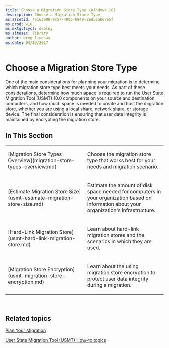 ```yaml
---
title: Choose a Migration Store Type (Windows 10)
description: Choose a Migration Store Type
ms.assetid: 4e163e90-9c57-490b-b849-2ed52ab6765f
ms.prod: w10
ms.mktglfcycl: deploy
ms.sitesec: library
author: greg-lindsay
ms.date: 04/19/2017
---
```


# Choose a Migration Store Type


One of the main considerations for planning your migration is to determine which migration store type best meets your needs. As part of these considerations, determine how much space is required to run the User State Migration Tool (USMT) 10.0 components on your source and destination computers, and how much space is needed to create and host the migration store, whether you are using a local share, network share, or storage device. The final consideration is ensuring that user date integrity is maintained by encrypting the migration store.

## In This Section


<table>
<colgroup>
<col width="50%" />
<col width="50%" />
</colgroup>
<tbody>
<tr class="odd">
<td align="left"><p>[Migration Store Types Overview](migration-store-types-overview.md)</p></td>
<td align="left"><p>Choose the migration store type that works best for your needs and migration scenario.</p></td>
</tr>
<tr class="even">
<td align="left"><p>[Estimate Migration Store Size](usmt-estimate-migration-store-size.md)</p></td>
<td align="left"><p>Estimate the amount of disk space needed for computers in your organization based on information about your organization's infrastructure.</p></td>
</tr>
<tr class="odd">
<td align="left"><p>[Hard-Link Migration Store](usmt-hard-link-migration-store.md)</p></td>
<td align="left"><p>Learn about hard-link migration stores and the scenarios in which they are used.</p></td>
</tr>
<tr class="even">
<td align="left"><p>[Migration Store Encryption](usmt-migration-store-encryption.md)</p></td>
<td align="left"><p>Learn about the using migration store encryption to protect user data integrity during a migration.</p></td>
</tr>
</tbody>
</table>

 

## Related topics


[Plan Your Migration](usmt-plan-your-migration.md)

[User State Migration Tool (USMT) How-to topics](usmt-how-to.md)

 

 





